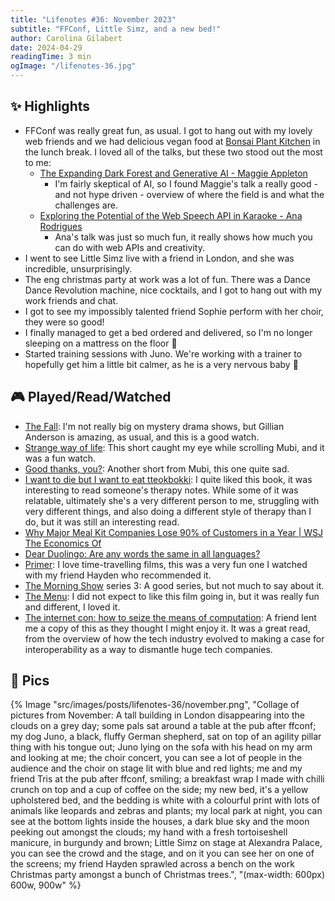 ```yaml
---
title: "Lifenotes #36: November 2023"
subtitle: "FFConf, Little Simz, and a new bed!"
author: Carolina Gilabert
date: 2024-04-29
readingTime: 3 min
ogImage: "/lifenotes-36.jpg"
---
```


## ✨ Highlights

- FFConf was really great fun, as usual. I got to hang out with my lovely web friends and we had delicious vegan food at [Bonsai Plant Kitchen](https://www.bonsaiplantkitchen.co.uk/) in the lunch break. I loved all of the talks, but these two stood out the most to me:
	- [The Expanding Dark Forest and Generative AI - Maggie Appleton](https://www.youtube.com/watch?v=QPoM-h1fK8M)
		- I'm fairly skeptical of AI, so I found Maggie's talk a really good - and not hype driven - overview of where the field is and what the challenges are. 
	- [Exploring the Potential of the Web Speech API in Karaoke - Ana Rodrigues](https://www.youtube.com/watch?v=rYqjS2V_VuA)
		- Ana's talk was just so much fun, it really shows how much you can do with web APIs and creativity.
- I went to see Little Simz live with a friend in London, and she was incredible, unsurprisingly.
- The eng christmas party at work was a lot of fun. There was a Dance Dance Revolution machine, nice cocktails, and I got to hang out with my work friends and chat.
- I got to see my impossibly talented friend Sophie perform with her choir, they were so good!
- I finally managed to get a bed ordered and delivered, so I'm no longer sleeping on a mattress on the floor 🎉
- Started training sessions with Juno. We're working with a trainer to hopefully get him a little bit calmer, as he is a very nervous baby 🖤

## 🎮 Played/Read/Watched

- [The Fall](https://www.imdb.com/title/tt2294189/): I'm not really big on mystery drama shows, but Gillian Anderson is amazing, as usual, and this is a good watch.
- [Strange way of life](https://www.imdb.com/title/tt13055264/): This short caught my eye while scrolling Mubi, and it was a fun watch.
- [Good thanks, you?](https://www.imdb.com/title/tt9104848/): Another short from Mubi, this one quite sad.
- [I want to die but I want to eat tteokbokki](https://uk.bookshop.org/p/books/i-want-to-die-but-i-want-to-eat-tteokbokki-the-south-korean-hit-therapy-memoir-recommended-by-bts-s-rm-baek-sehee/7351712): I quite liked this book, it was interesting to read someone's therapy notes. While some of it was relatable, ultimately she's a very different person to me, struggling with very different things, and also doing a different style of therapy than I do, but it was still an interesting read.
- [Why Major Meal Kit Companies Lose 90% of Customers in a Year | WSJ The Economics Of ](https://youtu.be/89u2Ftt23Sk?si=9f3DVXx_DHC0BA_P)
- [Dear Duolingo: Are any words the same in all languages?](https://blog.duolingo.com/words-shared-in-all-languages/)
- [Primer](https://www.imdb.com/title/tt0390384/): I love time-travelling films, this was a very fun one I watched with my friend Hayden who recommended it.
- [The Morning Show](https://www.imdb.com/title/tt7203552/) series 3: A good series, but not much to say about it.
- [The Menu](https://www.imdb.com/title/tt9764362/): I did not expect to like this film going in, but it was really fun and different, I loved it.
- [The internet con: how to seize the means of computation](https://uk.bookshop.org/p/books/the-internet-con-how-to-seize-the-means-of-computation-cory-doctorow/7451797): A friend lent me a copy of this as they thought I might enjoy it. It was a great read, from the overview of how the tech industry evolved to making a case for interoperability as a way to dismantle huge tech companies.

## 📸 Pics

{% Image "src/images/posts/lifenotes-36/november.png", "Collage of pictures from November: A tall building in London disappearing into the clouds on a grey day; some pals sat around a table at the pub after ffconf; my dog Juno, a black, fluffy German shepherd, sat on top of an agility pillar thing with his tongue out; Juno lying on the sofa with his head on my arm and looking at me; the choir concert, you can see a lot of people in the audience and the choir on stage lit with blue and red lights; me and my friend Tris at the pub after ffconf, smiling; a breakfast wrap I made with chilli crunch on top and a cup of coffee on the side; my new bed, it's a yellow upholstered bed, and the bedding is white with a colourful print with lots of animals like leopards and zebras and plants; my local park at night, you can see at the bottom lights inside the houses, a dark blue sky and the moon peeking out amongst the clouds; my hand with a fresh tortoiseshell manicure, in burgundy and brown; Little Simz on stage at  Alexandra Palace, you can see the crowd and the stage, and on it you can see her on one of the screens; my friend Hayden sprawled across a bench on the work Christmas party amongst a bunch of Christmas trees.", "(max-width: 600px) 600w, 900w" %}